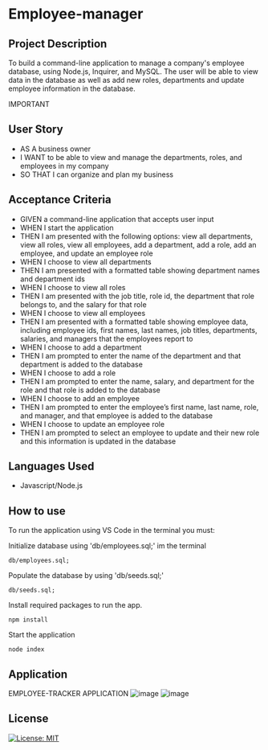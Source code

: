 # Employee-manager

## Project Description

To build a command-line application to manage a company's employee database, using Node.js, Inquirer, and MySQL. The user will be able to view data in the database as well as add new roles, departments and update employee information  in the database.

IMPORTANT

## User Story

- AS A business owner
- I WANT to be able to view and manage the departments, roles, and employees in my company
- SO THAT I can organize and plan my business


## Acceptance Criteria

- GIVEN a command-line application that accepts user input
- WHEN I start the application
- THEN I am presented with the following options: view all departments, view all roles, view all employees, add a department, add a role, add an employee, and update an employee role
- WHEN I choose to view all departments
- THEN I am presented with a formatted table showing department names and department ids
- WHEN I choose to view all roles
- THEN I am presented with the job title, role id, the department that role belongs to, and the salary for that role
- WHEN I choose to view all employees
- THEN I am presented with a formatted table showing employee data, including employee ids, first names, last names, job titles, departments, salaries, and managers that the employees report to
- WHEN I choose to add a department
- THEN I am prompted to enter the name of the department and that department is added to the database
- WHEN I choose to add a role
- THEN I am prompted to enter the name, salary, and department for the role and that role is added to the database
- WHEN I choose to add an employee
- THEN I am prompted to enter the employee’s first name, last name, role, and manager, and that employee is added to the database
- WHEN I choose to update an employee role
- THEN I am prompted to select an employee to update and their new role and this information is updated in the database

## Languages Used

- Javascript/Node.js

## How to use

To run the application using VS Code in the terminal you must:

Initialize database using 'db/employees.sql;' im the terminal
```
db/employees.sql;

```
Populate the database by using 'db/seeds.sql;'
```
db/seeds.sql;

```
Install required packages to run the app.
```
npm install

```
Start the application
```
node index

```

## Application

EMPLOYEE-TRACKER APPLICATION
![image](https://user-images.githubusercontent.com/56829664/234368928-c74d7026-7d91-4102-9084-bc7ecc19836b.png)
![image](https://user-images.githubusercontent.com/56829664/234369101-451db5a4-2d73-4a5d-b4ef-0adbef0cc36f.png)



## License 
[![License: MIT](https://img.shields.io/badge/License-MIT-yellow.svg)](https://opensource.org/licenses/MIT)
